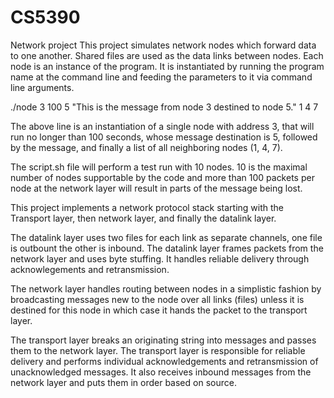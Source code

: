 # CS5390
Network project
This project simulates network nodes which forward data to one another.  Shared files are used as the data links between nodes.  Each node is an instance of the program.  It is instantiated by running the program name at the command line and feeding the parameters to it via command line arguments.

./node 3 100 5 "This is the message from node 3 destined to node 5." 1 4 7

The above line is an instantiation of a single node with address 3, that will run no longer than 100 seconds, whose message destination is 5, followed by the message, and finally a list of all neighboring nodes (1, 4, 7).

The script.sh file will perform a test run with 10 nodes.  10 is the maximal number of nodes supportable by the code and more than 100 packets per node at the network layer will result in parts of the message being lost.

This project implements a network protocol stack starting with the Transport layer, then network layer, and finally the datalink layer.

The datalink layer uses two files for each link as separate channels, one file is outbount the other is inbound.  The datalink layer frames packets from the network layer and uses byte stuffing.  It handles reliable delivery through acknowlegements and retransmission.

The network layer handles routing between nodes in a simplistic fashion by broadcasting messages new to the node over all links (files) unless it is destined for this node in which case it hands the packet to the transport layer.

The transport layer breaks an originating string into messages and passes them to the network layer.  The transport layer is responsible for reliable delivery and performs individual acknowledgements and retransmission of unacknowledged messages.  It also receives inbound messages from the network layer and puts them in order based on source.
